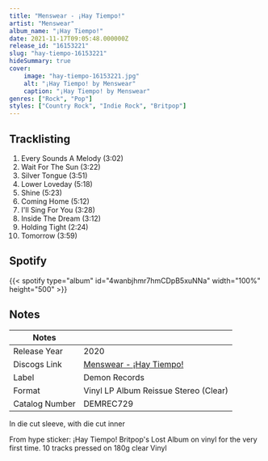 ```yaml
---
title: "Menswear - ¡Hay Tiempo!"
artist: "Menswear"
album_name: "¡Hay Tiempo!"
date: 2021-11-17T09:05:48.000000Z
release_id: "16153221"
slug: "hay-tiempo-16153221"
hideSummary: true
cover:
    image: "hay-tiempo-16153221.jpg"
    alt: "¡Hay Tiempo! by Menswear"
    caption: "¡Hay Tiempo! by Menswear"
genres: ["Rock", "Pop"]
styles: ["Country Rock", "Indie Rock", "Britpop"]
---
```


## Tracklisting
1. Every Sounds A Melody (3:02)
2. Wait For The Sun (3:22)
3. Silver Tongue (3:51)
4. Lower Loveday (5:18)
5. Shine (5:23)
6. Coming Home (5:12)
7. I'll Sing For You (3:28)
8. Inside The Dream (3:12)
9. Holding Tight (2:24)
10. Tomorrow (3:59)


## Spotify
{{< spotify type="album" id="4wanbjhmr7hmCDpB5xuNNa" width="100%" height="500" >}}



## Notes
| Notes          |             |
| ---------------| ----------- |
| Release Year   | 2020 |
| Discogs Link   | [Menswear - ¡Hay Tiempo!](https://www.discogs.com/release/16153221-Menswear-Hay-Tiempo) |
| Label          | Demon Records |
| Format         | Vinyl LP Album Reissue Stereo (Clear) |
| Catalog Number | DEMREC729 |

In die cut sleeve, with die cut inner

From hype sticker:
¡Hay Tiempo! Britpop's Lost Album on vinyl for the very first time.
10 tracks pressed on 180g clear Vinyl

